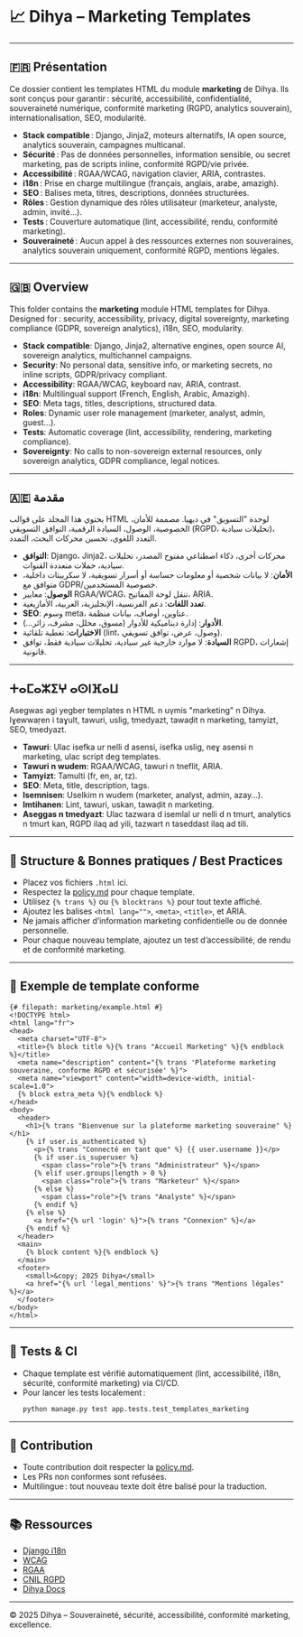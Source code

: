 # 📈 Dihya – Marketing Templates

---

## 🇫🇷 Présentation

Ce dossier contient les templates HTML du module **marketing** de Dihya.
Ils sont conçus pour garantir : sécurité, accessibilité, confidentialité, souveraineté numérique, conformité marketing (RGPD, analytics souverain), internationalisation, SEO, modularité.

- **Stack compatible** : Django, Jinja2, moteurs alternatifs, IA open source, analytics souverain, campagnes multicanal.
- **Sécurité** : Pas de données personnelles, information sensible, ou secret marketing, pas de scripts inline, conformité RGPD/vie privée.
- **Accessibilité** : RGAA/WCAG, navigation clavier, ARIA, contrastes.
- **i18n** : Prise en charge multilingue (français, anglais, arabe, amazigh).
- **SEO** : Balises meta, titres, descriptions, données structurées.
- **Rôles** : Gestion dynamique des rôles utilisateur (marketeur, analyste, admin, invité…).
- **Tests** : Couverture automatique (lint, accessibilité, rendu, conformité marketing).
- **Souveraineté** : Aucun appel à des ressources externes non souveraines, analytics souverain uniquement, conformité RGPD, mentions légales.

---

## 🇬🇧 Overview

This folder contains the **marketing** module HTML templates for Dihya.
Designed for : security, accessibility, privacy, digital sovereignty, marketing compliance (GDPR, sovereign analytics), i18n, SEO, modularity.

- **Stack compatible**: Django, Jinja2, alternative engines, open source AI, sovereign analytics, multichannel campaigns.
- **Security**: No personal data, sensitive info, or marketing secrets, no inline scripts, GDPR/privacy compliant.
- **Accessibility**: RGAA/WCAG, keyboard nav, ARIA, contrast.
- **i18n**: Multilingual support (French, English, Arabic, Amazigh).
- **SEO**: Meta tags, titles, descriptions, structured data.
- **Roles**: Dynamic user role management (marketer, analyst, admin, guest…).
- **Tests**: Automatic coverage (lint, accessibility, rendering, marketing compliance).
- **Sovereignty**: No calls to non-sovereign external resources, only sovereign analytics, GDPR compliance, legal notices.

---

## 🇦🇪 مقدمة

يحتوي هذا المجلد على قوالب HTML لوحدة "التسويق" في ديهيا.
مصممة للأمان، الخصوصية، الوصول، السيادة الرقمية، التوافق التسويقي (RGPD، تحليلات سيادية)، التعدد اللغوي، تحسين محركات البحث، التمدد.

- **التوافق**: Django، Jinja2، محركات أخرى، ذكاء اصطناعي مفتوح المصدر، تحليلات سيادية، حملات متعددة القنوات.
- **الأمان**: لا بيانات شخصية أو معلومات حساسة أو أسرار تسويقية، لا سكريبتات داخلية، متوافق مع GDPR/خصوصية المستخدمين.
- **الوصول**: معايير RGAA/WCAG، تنقل لوحة المفاتيح، ARIA.
- **تعدد اللغات**: دعم الفرنسية، الإنجليزية، العربية، الأمازيغية.
- **SEO**: وسوم meta، عناوين، أوصاف، بيانات منظمة.
- **الأدوار**: إدارة ديناميكية للأدوار (مسوق، محلل، مشرف، زائر...).
- **الاختبارات**: تغطية تلقائية (lint، وصول، عرض، توافق تسويقي).
- **السيادة**: لا موارد خارجية غير سيادية، تحليلات سيادية فقط، توافق RGPD، إشعارات قانونية.

---

## ⵜⴰⵎⴰⵣⵉⵖ ⴰⵙⵏⴼⴰⵡ

Asegwas agi yegber templates n HTML n uγmis "marketing" n Dihya.
Iɣewwaṛen i taɣult, tawuri, uslig, tmedyazt, tawaḍit n marketing, tamyizt, SEO, tmedyazt.

- **Tawuri**: Ulac isefka ur nelli d asensi, isefka uslig, neɣ asensi n marketing, ulac script deg templates.
- **Tawuri n wudem**: RGAA/WCAG, tawuri n tneflit, ARIA.
- **Tamyizt**: Tamulti (fr, en, ar, tz).
- **SEO**: Meta, title, description, tags.
- **Isemnisen**: Uselkim n wudem (marketer, analyst, admin, azay…).
- **Imtihanen**: Lint, tawuri, uskan, tawaḍit n marketing.
- **Aseggas n tmedyazt**: Ulac tazwara d isemlal ur nelli d n tmurt, analytics n tmurt kan, RGPD ilaq ad yili, tazwart n taseddast ilaq ad tili.

---

## 🚀 Structure & Bonnes pratiques / Best Practices

- Placez vos fichiers `.html` ici.
- Respectez la [policy.md](./policy.md) pour chaque template.
- Utilisez `{% trans %}` ou `{% blocktrans %}` pour tout texte affiché.
- Ajoutez les balises `<html lang="">`, `<meta>`, `<title>`, et ARIA.
- Ne jamais afficher d’information marketing confidentielle ou de donnée personnelle.
- Pour chaque nouveau template, ajoutez un test d’accessibilité, de rendu et de conformité marketing.

---

## 🧩 Exemple de template conforme

```django
{# filepath: marketing/example.html #}
<!DOCTYPE html>
<html lang="fr">
<head>
  <meta charset="UTF-8">
  <title>{% block title %}{% trans "Accueil Marketing" %}{% endblock %}</title>
  <meta name="description" content="{% trans 'Plateforme marketing souveraine, conforme RGPD et sécurisée' %}">
  <meta name="viewport" content="width=device-width, initial-scale=1.0">
  {% block extra_meta %}{% endblock %}
</head>
<body>
  <header>
    <h1>{% trans "Bienvenue sur la plateforme marketing souveraine" %}</h1>
    {% if user.is_authenticated %}
      <p>{% trans "Connecté en tant que" %} {{ user.username }}</p>
      {% if user.is_superuser %}
        <span class="role">{% trans "Administrateur" %}</span>
      {% elif user.groups|length > 0 %}
        <span class="role">{% trans "Marketeur" %}</span>
      {% else %}
        <span class="role">{% trans "Analyste" %}</span>
      {% endif %}
    {% else %}
      <a href="{% url 'login' %}">{% trans "Connexion" %}</a>
    {% endif %}
  </header>
  <main>
    {% block content %}{% endblock %}
  </main>
  <footer>
    <small>&copy; 2025 Dihya</small>
    <a href="{% url 'legal_mentions' %}">{% trans "Mentions légales" %}</a>
  </footer>
</body>
</html>
```

---

## 🧪 Tests & CI

- Chaque template est vérifié automatiquement (lint, accessibilité, i18n, sécurité, conformité marketing) via CI/CD.
- Pour lancer les tests localement :
  ```bash
  python manage.py test app.tests.test_templates_marketing
  ```

---

## 🤝 Contribution

- Toute contribution doit respecter la [policy.md](./policy.md).
- Les PRs non conformes sont refusées.
- Multilingue : tout nouveau texte doit être balisé pour la traduction.

---

## 📚 Ressources

- [Django i18n](https://docs.djangoproject.com/fr/stable/topics/i18n/translation/)
- [WCAG](https://www.w3.org/WAI/standards-guidelines/wcag/)
- [RGAA](https://accessibilite.numerique.gouv.fr/methode/criteres/)
- [CNIL RGPD](https://www.cnil.fr/fr/rgpd-de-quoi-parle-t-on)
- [Dihya Docs](../../../../docs/)

---

© 2025 Dihya – Souveraineté, sécurité, accessibilité, conformité marketing, excellence.
